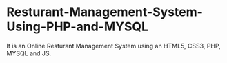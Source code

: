 # Resturant-Management-System-Using-PHP-and-MYSQL
It is an Online Resturant Management System using an HTML5, CSS3, PHP, MYSQL and JS.
